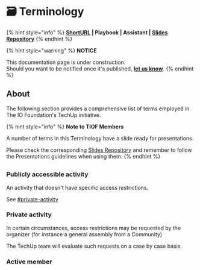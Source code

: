 # 🗃 Terminology

{% hint style="info" %}
****[**ShortURL**](https://tiof.click/TUTerminology) **| Playbook | Assistant |** [**Slides Repository**](https://tiof.click/TUSlidesRepo)****
{% endhint %}



{% hint style="warning" %}
**NOTICE**

This documentation page is under construction.\
Should you want to be notified once it's published, [**let us know**](https://tiof.click/TIOFTarianUpdatesService).
{% endhint %}

## About

The following section provides a comprehensive list of terms employed in The IO Foundation's TechUp initiative.

{% hint style="info" %}
**Note to TIOF Members**

A number of terms in this Terminology have a slide ready for presentations.

Please check the corresponding [Slides Repository](https://tiof.click/TUSlidesRepo) and remember to follow the Presentations guidelines when using them.
{% endhint %}

##

### Publicly accessible activity

An activity that doesn't have specific access restrictions.

See [#private-activity](terminology.md#private-activity "mention")

### Private activity&#x20;

In certain circumstances, access restrictions may be requested by the organizer (for instance a general assembly from a Community)

The TechUp team will evaluate such requests on a case by case basis.



### Active member

